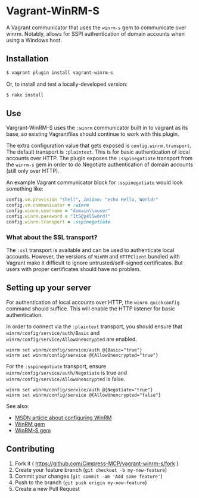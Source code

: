 # Vagrant-WinRM-S

A Vagrant communicator that uses the `winrm-s` gem to communicate over winrm. Notably, allows for SSPI authentication of domain accounts when using a Windows host.

## Installation

```bash
$ vagrant plugin install vagrant-winrm-s
```

Or, to install and test a locally-developed version:
```bash
$ rake install
```

## Use

Vargrant-WinRM-S uses the `:winrm` communicator built in to vagrant as
its base, so existing Vagrantfiles should continue to work with this plugin.

The extra configuration value that gets exposed is `config.winrm.transport`.
The default transport is `:plaintext`. This is for basic authentication of
local accounts over HTTP. The plugin exposes the `:sspinegotiate`
transport from the `winrm-s` gem in order to do Negotiate authentication
of domain accounts (still only over HTTP).

An example Vagrant communicator block for `:sspinegotiate` would look something
like:

```ruby
config.vm.provision "shell", inline: "echo Hello, World!"
config.vm.communicator = :winrm
config.winrm.username = "domain\\auser"
config.winrm.password = "It5@p455w0rd!"
config.winrm.transport = :sspinegotiate
```

### What about the SSL transport?

The `:ssl` transport is available and can be used to authenticate local accounts.
However, the versions of `WinRM` and `HTTPClient` bundled with Vagrant make it
difficult to ignore untrusted/self-signed certificates. But users with proper
certificates should have no problem.

## Setting up your server

For authentication of local accounts over HTTP, the `winrm quickconfig`
command should suffice. This will enable the HTTP listener for basic authentication.

In order to connect via the `:plaintext` transport, you should ensure that
`winrm/config/service/auth/Basic` and `winrm/config/service/AllowUnencrypted` are enabled.

```
winrm set winrm/config/service/auth @{Basic="true"}
winrm set winrm/config/service @{AllowUnencrypted="true"}
```

For the `:sspinegotiate` transport, ensure `winrm/config/service/auth/Negotiate` is true and `winrm/config/service/AllowUnencrypted` is false.

```
winrm set winrm/config/service/auth @{Negotiate="true"}
winrm set winrm/config/service @{AllowUnencrypted="false"}
```

See also:

* [MSDN article about configuring WinRM](http://msdn.microsoft.com/en-us/library/aa384372\(v=vs.85\).aspx)
* [WinRM gem](https://github.com/WinRb/WinRM/blob/master/README.md#troubleshooting)
* [WinRM-S gem](https://github.com/opscode/winrm-s/blob/master/README.md)

## Contributing

1. Fork it ( https://github.com/Cimpress-MCP/vagrant-winrm-s/fork )
2. Create your feature branch (`git checkout -b my-new-feature`)
3. Commit your changes (`git commit -am 'Add some feature'`)
4. Push to the branch (`git push origin my-new-feature`)
5. Create a new Pull Request
